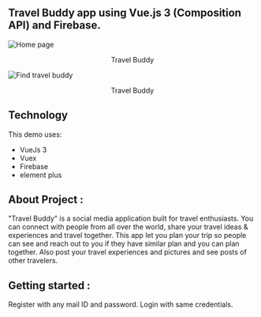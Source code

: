 ## Travel Buddy app using Vue.js 3 (Composition API) and Firebase.


![Home page](![image](https://user-images.githubusercontent.com/96696734/231467729-ad5e1784-ac08-41fc-848c-5a756aeb21c6.png))
<center><figcaption>Travel Buddy</figcaption></center>

![Find travel buddy](![image](https://user-images.githubusercontent.com/96696734/231467967-946375b6-3e63-4c82-af66-75f506512c9d.png))
<center><figcaption>Travel Buddy</figcaption></center>

## Technology

This demo uses:

- VueJs 3
- Vuex
- Firebase
- element plus

## About Project :

"Travel Buddy" is a social media application built for travel enthusiasts. You can connect with people from all over the world, share your travel ideas & experiences and travel together. This app let you plan your trip so people can see and reach out to you if they have similar plan and you can plan together. Also post your travel experiences and pictures and see posts of other travelers. 


## Getting started :
Register with any mail ID and password.
Login with same credentials.
